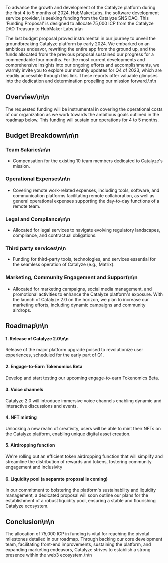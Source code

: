 To advance the growth and development of the Catalyze platform during the first 4 to 5 months of 2024, HubMakerLabs, the software development service provider, is seeking funding from the Catalyze SNS DAO. This 'Funding Proposal' is designed to allocate 75,000 ICP from the Catalyze DAO Treasury to HubMaker Labs.\n\n

The last budget proposal proved instrumental in our journey to unveil the groundbreaking Catalyze platform by early 2024. We embarked on an ambitious endeavor, rewriting the entire app from the ground up, and the funds allocated from the previous proposal sustained our progress for a commendable four months. For the most current developments and comprehensive insights into our ongoing efforts and accomplishments, we warmly invite you to explore our monthly updates for Q4 of 2023, which are readily accessible through this link. These reports offer valuable glimpses into the dedication and determination propelling our mission forward.\n\n

## Overview\n\n

The requested funding will be instrumental in covering the operational costs of our organization as we work towards the ambitious goals outlined in the roadmap below. This funding will sustain our operations for 4 to 5 months.

## Budget Breakdown\n\n

### Team Salaries\n\n

- Compensation for the existing 10 team members dedicated to Catalyze's mission.

### Operational Expenses\n\n

- Covering remote work-related expenses, including tools, software, and communication platforms facilitating remote collaboration, as well as general operational expenses supporting the day-to-day functions of a remote team.

### Legal and Compliance\n\n

- Allocated for legal services to navigate evolving regulatory landscapes, compliance, and contractual obligations.

### Third party services\n\n

- Funding for third-party tools, technologies, and services essential for the seamless operation of Catalyze (e.g., Matrix).

### Marketing, Community Engagement and Support\n\n

- Allocated for marketing campaigns, social media management, and promotional activities to enhance the Catalyze platform's exposure. With the launch of Catalyze 2.0 on the horizon, we plan to increase our marketing efforts, including dynamic campaigns and community airdrops.

## Roadmap\n\n

#### 1. Release of Catalyze 2.0\n\n

Release of the major platform upgrade poised to revolutionize user experiences, scheduled for the early part of Q1.

#### 2. Engage-to-Earn Tokenomics Beta

Develop and start testing our upcoming engage-to-earn Tokenomics Beta.

#### 3. Voice channels

Catalyze 2.0 will introduce immersive voice channels enabling dynamic and interactive discussions and events.

#### 4. NFT minting

Unlocking a new realm of creativity, users will be able to mint their NFTs on the Catalyze platform, enabling unique digital asset creation.

#### 5. Airdropping function

We're rolling out an efficient token airdropping function that will simplify and streamline the distribution of rewards and tokens, fostering community engagement and inclusivity

#### 6. Liquidity pool (a separate proposal is coming)

In our commitment to bolstering the platform's sustainability and liquidity management, a dedicated proposal will soon outline our plans for the establishment of a robust liquidity pool, ensuring a stable and flourishing Catalyze ecosystem.

## Conclusion\n\n

The allocation of 75,000 ICP in funding is vital for reaching the pivotal milestones detailed in our roadmap. Through backing our core development team, facilitating front-end improvements, sustaining the platform, and expanding marketing endeavors, Catalyze strives to establish a strong presence within the web3 ecosystem.\n\n
